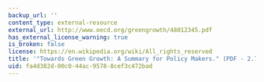 ```yaml
---
backup_url: ''
content_type: external-resource
external_url: http://www.oecd.org/greengrowth/48012345.pdf
has_external_license_warning: true
is_broken: false
license: https://en.wikipedia.org/wiki/All_rights_reserved
title: '"Towards Green Growth: A Summary for Policy Makers." (PDF - 2.7MB)'
uid: fa4d382d-00c0-44ac-9578-8cef3c472bad
---
```

